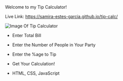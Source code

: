 Welcome to my Tip Calculator!

Live Link: https://samira-estes-garcia.github.io/tip-calc/

![Image Of Tip Calculator](https://imgur.com/CIVdmfC)

- Enter Total Bill
- Enter the Number of People in Your Party
- Enter the %age to Tip
- Get Your Calculation!

- HTML, CSS, JavaScript
